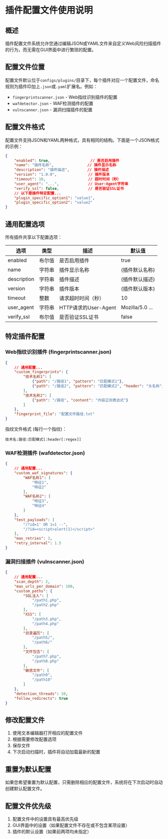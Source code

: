 # 插件配置文件使用说明

## 概述

插件配置文件系统允许您通过编辑JSON或YAML文件来自定义Web风险扫描插件的行为，而无需在GUI界面中进行繁琐的配置。

## 配置文件位置

配置文件默认位于`configs/plugins/`目录下，每个插件对应一个配置文件，命名规则为插件ID加上`.json`或`.yaml`扩展名。例如：

- `fingerprintscanner.json` - Web指纹识别插件的配置
- `wafdetector.json` - WAF检测插件的配置
- `vulnscanner.json` - 漏洞扫描插件的配置

## 配置文件格式

配置文件支持JSON和YAML两种格式，具有相同的结构。下面是一个JSON格式的示例：

```json
{
    "enabled": true,                  // 是否启用插件
    "name": "插件名称",               // 插件显示名称
    "description": "插件描述",        // 插件描述
    "version": "1.0.0",              // 插件版本
    "timeout": 10,                   // 超时时间（秒）
    "user_agent": "...",             // User-Agent字符串
    "verify_ssl": false,             // 是否验证SSL证书
    // 以下是插件特定配置...
    "plugin_specific_option1": "value1",
    "plugin_specific_option2": "value2"
}
```

## 通用配置选项

所有插件共享以下配置选项：

| 选项 | 类型 | 描述 | 默认值 |
|------|------|------|--------|
| enabled | 布尔值 | 是否启用插件 | true |
| name | 字符串 | 插件显示名称 | (插件默认名称) |
| description | 字符串 | 插件描述 | (插件默认描述) |
| version | 字符串 | 插件版本 | (插件默认版本) |
| timeout | 整数 | 请求超时时间（秒） | 10 |
| user_agent | 字符串 | HTTP请求的User-Agent | Mozilla/5.0 ... |
| verify_ssl | 布尔值 | 是否验证SSL证书 | false |

## 特定插件配置

### Web指纹识别插件 (fingerprintscanner.json)

```json
{
    // 通用配置...
    "custom_fingerprints": {
        "技术名称1": [
            {"path": "/路径1", "pattern": "匹配模式1"},
            {"path": "/路径2", "pattern": "匹配模式2", "header": "头名称", "regex": "正则表达式"}
        ],
        "技术名称2": [
            {"path": "/路径", "content": "内容正则表达式"}
        ]
    },
    "fingerprint_file": "配置文件路径.txt"
}
```

指纹文件格式 (每行一个指纹)：
```
技术名:路径:匹配模式[:header[:regex]]
```

### WAF检测插件 (wafdetector.json)

```json
{
    // 通用配置...
    "custom_waf_signatures": {
        "WAF名称1": [
            "特征1",
            "特征2"
        ],
        "WAF名称2": [
            "特征3",
            "特征4"
        ]
    },
    "test_payloads": [
        "/?id=1' OR 1=1 --",
        "/?id=<script>alert(1)</script>"
    ],
    "max_retries": 3,
    "retry_interval": 1.5
}
```

### 漏洞扫描插件 (vulnscanner.json)

```json
{
    // 通用配置...
    "scan_depth": 2,
    "max_urls_per_domain": 100,
    "custom_paths": {
        "SQL注入": [
            "/path1.php",
            "/path2.php"
        ],
        "XSS": [
            "/path3.php",
            "/path4.php"
        ],
        "目录遍历": [
            "/path5/",
            "/path6/"
        ],
        "文件包含": [
            "/path7.php",
            "/path8.php"
        ],
        "敏感文件": [
            "/path9",
            "/path10"
        ]
    },
    "detection_threads": 10,
    "follow_redirects": true
}
```

## 修改配置文件

1. 使用文本编辑器打开相应的配置文件
2. 根据需要修改配置选项
3. 保存文件
4. 下次启动扫描时，插件将自动加载最新的配置

## 重置为默认配置

如果您希望重置为默认配置，只需删除相应的配置文件，系统将在下次启动时自动创建默认配置文件。

## 配置文件优先级

1. 配置文件中的设置具有最高优先级
2. GUI界面中的设置（如果配置文件不存在或不包含某项设置）
3. 插件的默认设置（如果前两项均未指定） 